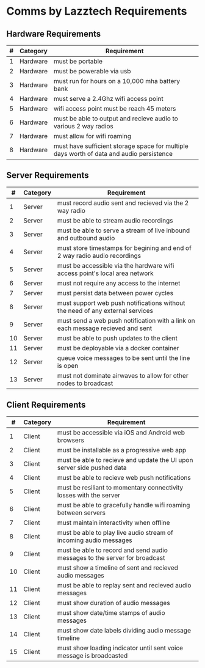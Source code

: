 # Comms by Lazztech Requirements

## Hardware Requirements

| # |  Category | Requirement |
| -------- | ------- | ------- |
| 1 | Hardware | must be portable |
| 2 | Hardware | must be powerable via usb |
| 3 | Hardware | must run for hours on a 10,000 mha battery bank |
| 4 | Hardware | must serve a 2.4Ghz wifi access point |
| 5 | Hardware | wifi access point must be reach 45 meters |
| 6 | Hardware | must be able to output and recieve audio to various 2 way radios |
| 7 | Hardware | must allow for wifi roaming |
| 8 | Hardware | must have sufficient storage space for multiple days worth of data and audio persistence |

## Server Requirements

| # |  Category | Requirement |
| -------- | ------- | ------- |
| 1 | Server | must record audio sent and recieved via the 2 way radio |
| 2 | Server | must be able to stream audio recordings |
| 3 | Server | must be able to serve a stream of live inbound and outbound audio |
| 4 | Server | must store timestamps for begining and end of 2 way radio audio recordings |
| 5 | Server | must be accessible via the hardware wifi access point's local area network |
| 6 | Server | must not require any access to the internet |
| 7 | Server | must persist data between power cycles |
| 8 | Server | must support web push notifications without the need of any external services |
| 9 | Server | must send a web push notification with a link on each message recieved and sent |
| 10 | Server | must be able to push updates to the client |
| 11 | Server | must be deployable via a docker container |
| 12 | Server | queue voice messages to be sent until the line is open |
| 13 | Server | must not dominate airwaves to allow for other nodes to broadcast |

## Client Requirements

| # |  Category | Requirement |
| -------- | ------- | ------- |
| 1 | Client | must be accessible via iOS and Android web browsers |
| 2 | Client | must be installable as a progressive web app |
| 3 | Client | must be able to recieve and update the UI upon server side pushed data |
| 4 | Client | must be able to recieve web push notifications |
| 5 | Client | must be resiliant to momentary connectivity losses with the server |
| 6 | Client | must be able to gracefully handle wifi roaming between servers |
| 7 | Client | must maintain interactivity when offline |
| 8 | Client | must be able to play live audio stream of incoming audio messages |
| 9 | Client | must be able to record and send audio messages to the server for broadcast |
| 10 | Client | must show a timeline of sent and recieved audio messages |
| 11 | Client | must be able to replay sent and recieved audio messages |
| 12 | Client | must show duration of audio messages |
| 13 | Client | must show date/time stamps of audio messages |
| 14 | Client | must show date labels dividing audio message timeline |
| 15 | Client | must show loading indicator until sent voice message is broadcasted |